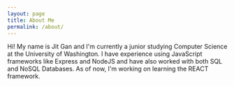 ```yaml
---
layout: page
title: About Me
permalink: /about/
---
```


Hi! My name is Jit Gan and I'm currently a junior studying Computer Science 
at the University of Washington. I have experience using JavaScript frameworks
like Express and NodeJS and have also worked with both SQL and NoSQL Databases.
As of now, I'm working on learning the REACT framework.
